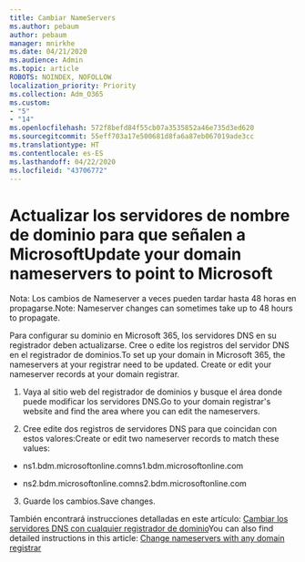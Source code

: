 ```yaml
---
title: Cambiar NameServers
ms.author: pebaum
author: pebaum
manager: mnirkhe
ms.date: 04/21/2020
ms.audience: Admin
ms.topic: article
ROBOTS: NOINDEX, NOFOLLOW
localization_priority: Priority
ms.collection: Adm_O365
ms.custom:
- "5"
- "14"
ms.openlocfilehash: 572f8befd84f55cb07a3535852a46e735d3ed620
ms.sourcegitcommit: 55eff703a17e500681d8fa6a87eb067019ade3cc
ms.translationtype: HT
ms.contentlocale: es-ES
ms.lasthandoff: 04/22/2020
ms.locfileid: "43706772"
---
```

# <a name="update-your-domain-nameservers-to-point-to-microsoft"></a><span data-ttu-id="dbb5b-102">Actualizar los servidores de nombre de dominio para que señalen a Microsoft</span><span class="sxs-lookup"><span data-stu-id="dbb5b-102">Update your domain nameservers to point to Microsoft</span></span>

<span data-ttu-id="dbb5b-103">Nota: Los cambios de Nameserver a veces pueden tardar hasta 48 horas en propagarse.</span><span class="sxs-lookup"><span data-stu-id="dbb5b-103">Note: Nameserver changes can sometimes take up to 48 hours to propagate.</span></span>
  
<span data-ttu-id="dbb5b-p101">Para configurar su dominio en Microsoft 365, los servidores DNS en su registrador deben actualizarse. Cree o edite los registros del servidor DNS en el registrador de dominios.</span><span class="sxs-lookup"><span data-stu-id="dbb5b-p101">To set up your domain in Microsoft 365, the nameservers at your registrar need to be updated. Create or edit your nameserver records at your domain registrar.</span></span>
  
1. <span data-ttu-id="dbb5b-106">Vaya al sitio web del registrador de dominios y busque el área donde puede modificar los servidores DNS.</span><span class="sxs-lookup"><span data-stu-id="dbb5b-106">Go to your domain registrar's website and find the area where you can edit the nameservers.</span></span>
  
2. <span data-ttu-id="dbb5b-107">Cree edite dos registros de servidores DNS para que coincidan con estos valores:</span><span class="sxs-lookup"><span data-stu-id="dbb5b-107">Create or edit two nameserver records to match these values:</span></span>

  - <span data-ttu-id="dbb5b-108">ns1.bdm.microsoftonline.com</span><span class="sxs-lookup"><span data-stu-id="dbb5b-108">ns1.bdm.microsoftonline.com</span></span>

  - <span data-ttu-id="dbb5b-109">ns2.bdm.microsoftonline.com</span><span class="sxs-lookup"><span data-stu-id="dbb5b-109">ns2.bdm.microsoftonline.com</span></span>

3. <span data-ttu-id="dbb5b-110">Guarde los cambios.</span><span class="sxs-lookup"><span data-stu-id="dbb5b-110">Save changes.</span></span>

<span data-ttu-id="dbb5b-111">También encontrará instrucciones detalladas en este artículo: [Cambiar los servidores DNS con cualquier registrador de dominio](https://docs.microsoft.com//office365/admin/get-help-with-domains/change-nameservers-at-any-domain-registrar)</span><span class="sxs-lookup"><span data-stu-id="dbb5b-111">You can also find detailed instructions in this article: [Change nameservers with any domain registrar](https://docs.microsoft.com//office365/admin/get-help-with-domains/change-nameservers-at-any-domain-registrar)</span></span>
  